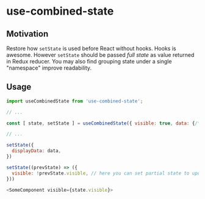 # use-combined-state

## Motivation
Restore how `setState` is used before React without hooks. Hooks is awesome. However `setState` should be passed _full state_ as value returned in Redux reducer. You may also find grouping state under a single "namespace" improve readability.

## Usage

```js
import useCombinedState from 'use-combined-state';

// ...

const [ state, setState ] = useCombinedState({ visible: true, data: {/* initial data */} });

// ...

setState({
  displayData: data,
})

setState((prevState) => ({
  visible: !prevState.visible, // here you can set partial state to update
}))

<SomeComponent visible={state.visible}>
```